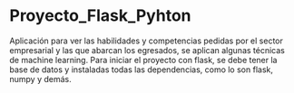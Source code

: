 # Proyecto_Flask_Pyhton
Aplicación para ver las habilidades y competencias pedidas por el sector empresarial y las que abarcan los egresados, se aplican algunas técnicas de machine learning.
Para iniciar el proyecto con flask, se debe tener la base de datos y instaladas todas las dependencias, como lo son flask, numpy y demás.

